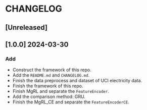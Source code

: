 # CHANGELOG

## [Unreleased]

## [1.0.0] 2024-03-30

### Add

- Construct the framework of this repo.
- Add the `README.md` and `CHANGELOG.md`.
- Finish the data preprocess and dataset of UCI electricity data.
- Finish the framework of this repo.
- Finish MgRL and separate the `FeatureEncoder`. 
- Add the comparison method: GRU.
- Finish the MgRL_CE and separate the `FeatureEncoderCE`.
